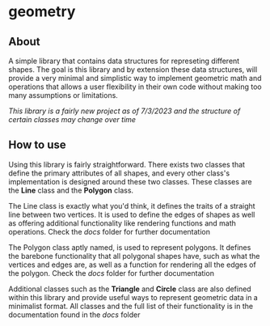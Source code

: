 # geometry

## About
A simple library that contains data structures for represeting different shapes. The goal is this library and by extension these data structures, will provide a very minimal and simplistic way to implement geometric math and operations that allows a user flexibility in their own code without making too many assumptions or limitations. 

*This library is a fairly new project as of 7/3/2023 and the structure of certain classes may change over time*

## How to use

Using this library is fairly straightforward. There exists two classes that define the primary attributes of all shapes, and every other class's implementation is designed around these two classes. These classes are the **Line** class and the **Polygon** class.

The Line class is exactly what you'd think, it defines the traits of a straight line between two vertices. It is used to define the edges of shapes as well as offering additional functionality like rendering functions and math operations. Check the *docs* folder for further documentation

The Polygon class aptly named, is used to represent polygons. It defines the barebone functionality that all polygonal shapes have, such as what the vertices and edges are, as well as a function for rendering all the edges of the polygon. Check the *docs* folder for further documentation

Additional classes such as the **Triangle** and **Circle** class are also defined within this library and provide useful ways to represent geometric data in a minimalist format. All classes and the full list of their functionality is in the documentation found in the *docs* folder




